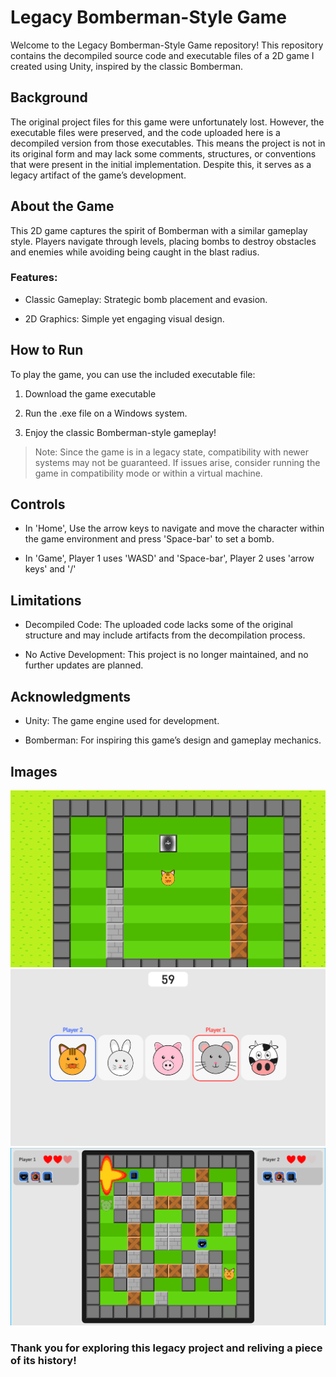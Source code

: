 # Legacy Bomberman-Style Game

Welcome to the Legacy Bomberman-Style Game repository! This repository contains the decompiled source code and executable files of a 2D game I created using Unity, inspired by the classic Bomberman.

## Background

The original project files for this game were unfortunately lost. However, the executable files were preserved, and the code uploaded here is a decompiled version from those executables. This means the project is not in its original form and may lack some comments, structures, or conventions that were present in the initial implementation. Despite this, it serves as a legacy artifact of the game’s development.

## About the Game

This 2D game captures the spirit of Bomberman with a similar gameplay style. Players navigate through levels, placing bombs to destroy obstacles and enemies while avoiding being caught in the blast radius.

### Features:

* Classic Gameplay: Strategic bomb placement and evasion.

* 2D Graphics: Simple yet engaging visual design.

## How to Run

To play the game, you can use the included executable file:

1. Download the game executable 

2. Run the .exe file on a Windows system.

3. Enjoy the classic Bomberman-style gameplay!

> Note: Since the game is in a legacy state, compatibility with newer systems may not be guaranteed. If issues arise, consider running the game in compatibility mode or within a virtual machine.

## Controls

* In 'Home', Use the arrow keys to navigate and move the character within the game environment and press 'Space-bar' to set a bomb.

* In 'Game', Player 1 uses 'WASD' and 'Space-bar', Player 2 uses 'arrow keys' and '/'

## Limitations

* Decompiled Code: The uploaded code lacks some of the original structure and may include artifacts from the decompilation process.

* No Active Development: This project is no longer maintained, and no further updates are planned.

## Acknowledgments

* Unity: The game engine used for development.

* Bomberman: For inspiring this game’s design and gameplay mechanics.

## Images

![Home](https://github.com/Sin-28/Bomb-Master/blob/master/ReadMe%20Images/Home.png)
![Character Selection](https://github.com/Sin-28/Bomb-Master/blob/master/ReadMe%20Images/Character%20Selection.png)
![Gameplay](https://github.com/Sin-28/Bomb-Master/blob/master/ReadMe%20Images/Gameplay.png)

### Thank you for exploring this legacy project and reliving a piece of its history!

